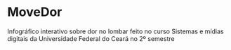 # MoveDor
 Infográfico interativo sobre dor no lombar feito no curso Sistemas e mídias digitais da Universidade Federal do Ceará no 2º semestre

